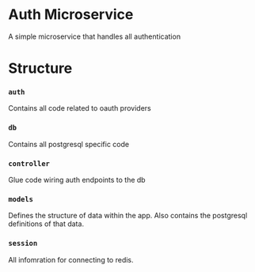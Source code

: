 Auth Microservice
====

A simple microservice that handles all authentication

# Structure

### `auth`

Contains all code related to oauth providers

### `db`

Contains all postgresql specific code

### `controller`

Glue code wiring auth endpoints to the db

### `models`

Defines the structure of data within the app. Also contains the postgresql definitions of that data.

### `session`

All infomration for connecting to redis.
